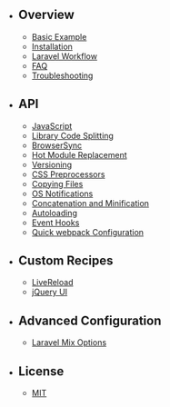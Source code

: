 - ## Overview
    - [Basic Example](/docs/{{version}}/basic-example)
    - [Installation](/docs/{{version}}/installation)
    - [Laravel Workflow](/docs/{{version}}/workflow)
    - [FAQ](/docs/{{version}}/faq)
    - [Troubleshooting](/docs/{{version}}/troubleshooting)

- ## API
    - [JavaScript](/docs/{{version}}/mixjs)
    - [Library Code Splitting](/docs/{{version}}/extract)
    - [BrowserSync](/docs/{{version}}/browsersync)
    - [Hot Module Replacement](/docs/{{version}}/hot-module-replacement)
    - [Versioning](/docs/{{version}}/versioning)
    - [CSS Preprocessors](/docs/{{version}}/css-preprocessors)
    - [Copying Files](/docs/{{version}}/copying-files)
    - [OS Notifications](/docs/{{version}}/os-notifications)
    - [Concatenation and Minification](/docs/{{version}}/concatenation-and-minification)
    - [Autoloading](/docs/{{version}}/autoloading)
    - [Event Hooks](/docs/{{version}}/event-hooks)
    - [Quick webpack Configuration](/docs/{{version}}/quick-webpack-configuration)

- ## Custom Recipes
    - [LiveReload](/docs/{{version}}/livereload)
    - [jQuery UI](/docs/{{version}}/jquery-ui)

- ## Advanced Configuration
    - [Laravel Mix Options](/docs/{{version}}/options)

- ## License
    - [MIT](/docs/{{version}}/license)
